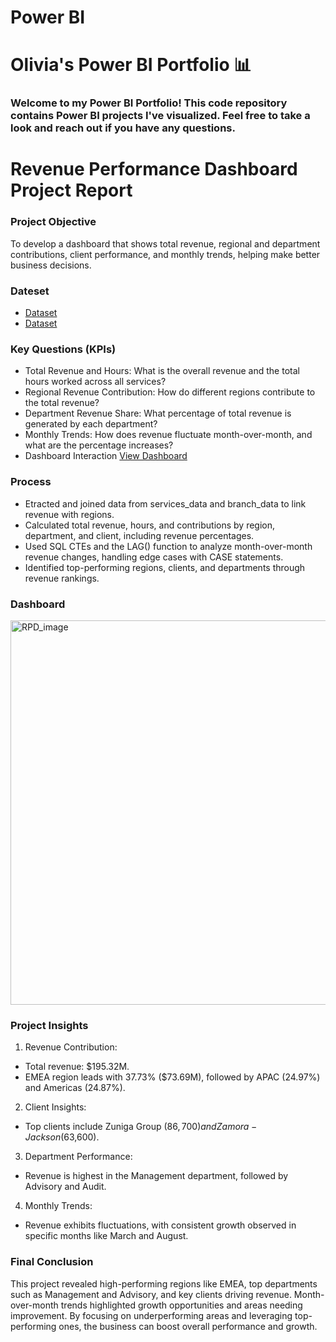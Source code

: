 # Power BI

# Olivia's Power BI Portfolio 📊

### Welcome to my Power BI Portfolio! This code repository contains Power BI projects I've visualized. Feel free to take a look and reach out if you have any questions.


# Revenue Performance Dashboard Project Report

### Project Objective
To develop a dashboard that shows total revenue, regional and department contributions, client performance, and monthly trends, helping make better business decisions.

### Dateset
- <a href="https://github.com/Olivia0514/Power_BI/blob/main/Service%20Data.csv">Dataset</a>
- <a href="https://github.com/Olivia0514/Power_BI/blob/main/Branch%20Data.csv">Dataset</a>

  
### Key Questions (KPIs) 
- Total Revenue and Hours: What is the overall revenue and the total hours worked across all services?
- Regional Revenue Contribution: How do different regions contribute to the total revenue?
- Department Revenue Share: What percentage of total revenue is generated by each department?
- Monthly Trends: How does revenue fluctuate month-over-month, and what are the percentage increases?
- Dashboard Interaction <a href= "https://github.com/Olivia0514/Power_BI/blob/main/Revenue%20Performance%20Dashboard.PNG">View Dashboard</a>

### Process
- Etracted and joined data from services_data and branch_data to link revenue with regions.
- Calculated total revenue, hours, and contributions by region, department, and client, including revenue percentages.
- Used SQL CTEs and the LAG() function to analyze month-over-month revenue changes, handling edge cases with CASE statements.
- Identified top-performing regions, clients, and departments through revenue rankings.

### Dashboard
<img width="615" alt="RPD_image" src="https://github.com/user-attachments/assets/35b3e1af-8386-4d48-a9a3-5dc92b3008e2" />

### Project Insights
1. Revenue Contribution:
  - Total revenue: $195.32M.
  - EMEA region leads with 37.73% ($73.69M), followed by APAC (24.97%) and Americas (24.87%).
2. Client Insights:
  - Top clients include Zuniga Group ($86,700) and Zamora-Jackson ($63,600).
3. Department Performance:
  - Revenue is highest in the Management department, followed by Advisory and Audit.
4. Monthly Trends:
  - Revenue exhibits fluctuations, with consistent growth observed in specific months like March and August.

### Final Conclusion
This project revealed high-performing regions like EMEA, top departments such as Management and Advisory, and key clients driving revenue. Month-over-month trends highlighted growth opportunities and areas needing improvement. By focusing on underperforming areas and leveraging top-performing ones, the business can boost overall performance and growth.


